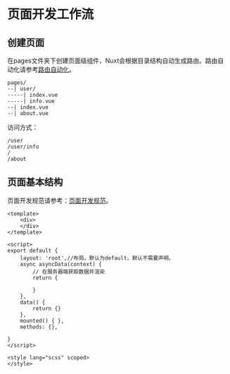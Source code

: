 # 页面开发工作流



 ## 创建页面



在pages文件夹下创建页面级组件，Nuxt会根据目录结构自动生成路由。路由自动化请参考[路由自动化](../开始使用/路由自动化.md)。

```
pages/
--| user/
-----| index.vue
-----| info.vue
--| index.vue
--| about.vue
```

访问方式：

```
/user
/user/info
/
/about
```





## 页面基本结构

页面开发规范请参考：[页面开发规范](/开发规范/Vue开发规范/页面开发规范.md)。

````vue
<template>
    <div>
    </div>
</template>

<script>
export default {
    layout: 'root',//布局，默认为default，默认不需要声明。
    async asyncData(context) {
        // 在服务器端获取数据并渲染
        return {

        }
    },
    data() {
        return {}
    },
    mounted() { },
    methods: {},

}
</script>

<style lang="scss" scoped>
</style>
````

